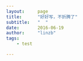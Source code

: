 ```yaml
---
layout:     page
title:      "好好写，不折腾了"
subtitle:   "  "
date:       2016-06-19
author:     "linzb"
tags:
    - test

---
```


